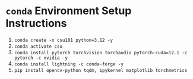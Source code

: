 # `conda` Environment Setup Instructions

1. `conda create -n csu101 python=3.12 -y`
2. `conda activate csu`
3. `conda install pytorch torchvision torchaudio pytorch-cuda=12.1 -c pytorch -c nvidia -y`
4. `conda install lightning -c conda-forge -y`
5. `pip install opencv-python tqdm, ipykernel matplotlib torchmetrics`